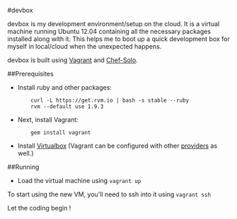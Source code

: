 #devbox

devbox is my development environment/setup on the cloud. It is a virtual machine running Ubuntu 12.04 containing all the necessary packages installed along with it. This helps me to boot up a quick development box for myself in local/cloud when the unexpected happens.

devbox is built using [Vagrant](vagrantup.com) and [Chef-Solo](http://docs.vagrantup.com/v2/provisioning/chef_solo.html).

##Prerequisites

* Install ruby and other packages:
    ```
        curl -L https://get.rvm.io | bash -s stable --ruby
        rvm --default use 1.9.3
    ```

* Next, install Vagrant:
    ```
        gem install vagrant
    ```

* Install [Virtualbox](https://www.virtualbox.org/) (Vagrant can be configured with other [providers](http://docs.vagrantup.com/v2/getting-started/providers.html) as well.)

##Running

* Load the virtual machine using ```vagrant up```

To start using the new VM, you'll need to ssh into it using ```vagrant ssh```

Let the coding begin !
